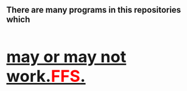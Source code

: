 <h2>There are many programs in this repositories which <u><h1>may or may not work.<font color="red">FFS</font>.</h1></u><h2>
